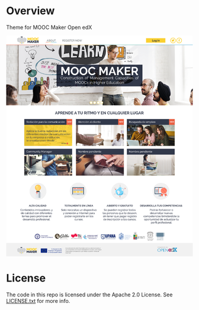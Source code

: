 Overview
========
Theme for MOOC Maker Open edX

![Alt text](/default_theme_screenshot.jpg?raw=true "Open edX Default Theme Screenshot")

License
=======

The code in this repo is licensed under the Apache 2.0 License.
See [LICENSE.txt](LICENSE.txt) for more info.